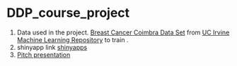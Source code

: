 # DDP_course_project
1. Data used in the project. [Breast Cancer Coimbra Data Set](https://archive.ics.uci.edu/ml/datasets/Breast+Cancer+Coimbra) from [UC Irvine Machine Learning Repository](https://archive.ics.uci.edu/ml/index.php) to train .
2. shinyapp link [shinyapps](https://venson.shinyapps.io/Breastcancer/?_ga=2.127263309.1540024655.1616291699-1834144672.1616291699)
3. [Pitch presentation](https://rpubs.com/venson/742496)
